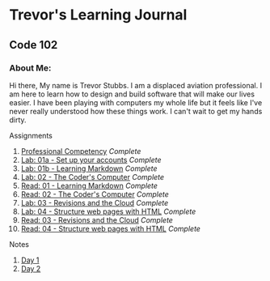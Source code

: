 # Trevor's Learning Journal
## Code 102

### About Me:

Hi there, My name is Trevor Stubbs. I am a displaced aviation professional. I am here to learn how to design and build software that will make our lives easier.  I have been playing with computers my whole life but it feels like I've never really understood how these things work. I can't wait to get my hands dirty.

Assignments
1. [Professional Competency](Assignments/Professional_Comp.md) *Complete*
1. [Lab: 01a - Set up your accounts](Assignments/lab01a.md) *Complete*
1. [Lab: 01b - Learning Markdown](Assignments/lab01b.md) *Complete*
1. [Lab: 02 - The Coder's Computer](Assignments/lab02.md) *Complete*
1. [Read: 01 - Learning Markdown](Assignments/read01.md) *Complete*
1. [Read: 02 - The Coder's Computer](Assignments/read02.md) *Complete*
1. [Lab: 03 - Revisions and the Cloud](Assignments/lab03.md) *Complete*
1. [Lab: 04 - Structure web pages with HTML](https://trevorstubbs.github.io/coolcats/) *Complete*
1. [Read: 03 - Revisions and the Cloud](Assignments/read03.md) *Complete*
1. [Read: 04 - Structure web pages with HTML](Assignments/read04.md) *Complete*

Notes
1. [Day 1](Notes/102Day1Notes.md)
1. [Day 2](Notes/102Day2Notes.md)